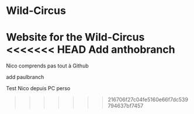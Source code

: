 # Wild-Circus
Website for the Wild-Circus
<<<<<<< HEAD
Add anthobranch
=======

Nico comprends pas tout à Github

add paulbranch

Test Nico depuis PC perso
>>>>>>> 216706f27c04fe5160e66f7dc539794637bf7457
